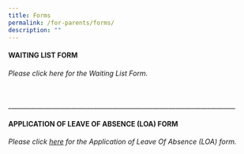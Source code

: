 ```yaml
---
title: Forms
permalink: /for-parents/forms/
description: ""
---
```

#### WAITING LIST FORM
###### Please click here for the Waiting List Form.
<br>
________________________________________________________________________

#### APPLICATION OF LEAVE OF ABSENCE (LOA) FORM

###### Please click&nbsp;[here](https://go.gov.sg/pcoveloa)&nbsp;for the&nbsp;Application of Leave Of Absence (LOA)&nbsp;form.